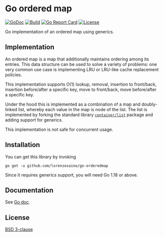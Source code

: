 # Go ordered map

[![GoDoc](https://img.shields.io/static/v1?label=godoc&message=reference&color=blue)](https://pkg.go.dev/github.com/lorenzosaino/go-orderedmap)
[![Build](https://github.com/lorenzosaino/go-sysctl/workflows/Build/badge.svg)](https://github.com/lorenzosaino/go-orderedmap/actions)
[![Go Report Card](https://goreportcard.com/badge/github.com/lorenzosaino/go-sysctl)](https://goreportcard.com/report/github.com/lorenzosaino/go-orderedmap)
[![License](https://img.shields.io/github/license/lorenzosaino/go-sysctl.svg)](https://github.com/lorenzosaino/go-orderedmap/blob/master/LICENSE)

Go implementation of an ordered map using generics.

## Implementation

An ordered map is a map that additionally maintains ordering among its entries.
This data structure can be used to solve a variety of problems: one very common use case is implementing LRU or LRU-like cache replacement policies.

This implementation supports O(1) lookup, removal, insertion to front/back, insertion before/after a specific key, move to front/back, move before/after a specific key.

Under the hood this is implemented as a combination of a map and doubly-linked list, whereby each value in the map is node of the list.
The list is implemented by forking the standard library [`container/list`](https://pkg.go.dev/container/list) package and adding support for generics.

This implementation is not safe for concurrent usage.

## Installation

You can get this library by invoking

    go get -u github.com/lorenzosaino/go-orderedmap

Since it requires generics support, you will need Go 1.18 or above.

## Documentation

See [Go doc](https://pkg.go.dev/github.com/lorenzosaino/go-orderedmap?tab=doc).

## License

[BSD 3-clause](LICENSE)
